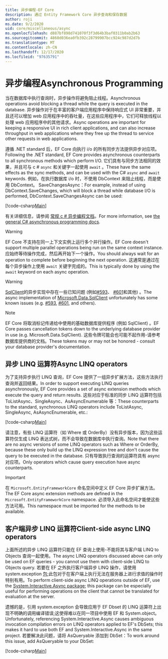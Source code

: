 ```yaml
---
title: 异步编程-EF Core
description: 通过 Entity Framework Core 异步查询和保存数据
author: roji
ms.date: 9/2/2020
uid: core/miscellaneous/async
ms.openlocfilehash: d887bf898d741070f3f3d64b3baf0311b0ab2b63
ms.sourcegitcommit: 4860d036ea0fb392c28799907bcc924c987d2d7b
ms.translationtype: MT
ms.contentlocale: zh-CN
ms.lasthandoff: 12/17/2020
ms.locfileid: "97635791"
---
```

# <a name="asynchronous-programming"></a><span data-ttu-id="bde53-103">异步编程</span><span class="sxs-lookup"><span data-stu-id="bde53-103">Asynchronous Programming</span></span>

<span data-ttu-id="bde53-104">当在数据库中执行查询时，异步操作将避免阻止线程。</span><span class="sxs-lookup"><span data-stu-id="bde53-104">Asynchronous operations avoid blocking a thread while the query is executed in the database.</span></span> <span data-ttu-id="bde53-105">异步操作对于在丰富的客户端应用程序中保持响应式 UI 非常重要，并且还可以增加 web 应用程序中的吞吐量，在这些应用程序中，它们可释放线程以处理 web 应用程序中的其他请求。</span><span class="sxs-lookup"><span data-stu-id="bde53-105">Async operations are important for keeping a responsive UI in rich client applications, and can also increase throughput in web applications where they free up the thread to service other requests in web applications.</span></span>

<span data-ttu-id="bde53-106">遵循 .NET standard 后，EF Core 向执行 i/o 的所有同步方法提供异步对应项。</span><span class="sxs-lookup"><span data-stu-id="bde53-106">Following the .NET standard, EF Core provides asynchronous counterparts to all synchronous methods which perform I/O.</span></span> <span data-ttu-id="bde53-107">它们具有与同步方法相同的效果，并且可与 c # `async` 和关键字一起使用 `await` 。</span><span class="sxs-lookup"><span data-stu-id="bde53-107">These have the same effects as the sync methods, and can be used with the C# `async` and `await` keywords.</span></span> <span data-ttu-id="bde53-108">例如，在执行数据库 i/o 时，不使用 DbContext 来阻止线程，而是使用 DbContext。 SaveChangesAsync：</span><span class="sxs-lookup"><span data-stu-id="bde53-108">For example, instead of using DbContext.SaveChanges, which will block a thread while database I/O is performed, DbContext.SaveChangesAsync can be used:</span></span>

[!code-csharp[Main](../../../samples/core/Miscellaneous/Async/Program.cs#SaveChangesAsync)]

<span data-ttu-id="bde53-109">有关详细信息，请参阅 [常规 c # 异步编程文档](/dotnet/csharp/async)。</span><span class="sxs-lookup"><span data-stu-id="bde53-109">For more information, see [the general C# asynchronous programming docs](/dotnet/csharp/async).</span></span>

> [!WARNING]
> <span data-ttu-id="bde53-110">EF Core 不支持在同一上下文实例上运行多个并行操作。</span><span class="sxs-lookup"><span data-stu-id="bde53-110">EF Core doesn't support multiple parallel operations being run on the same context instance.</span></span> <span data-ttu-id="bde53-111">应始终等待操作完成，然后再开始下一个操作。</span><span class="sxs-lookup"><span data-stu-id="bde53-111">You should always wait for an operation to complete before beginning the next operation.</span></span> <span data-ttu-id="bde53-112">这通常是通过在每个异步操作上使用 `await` 关键字完成的。</span><span class="sxs-lookup"><span data-stu-id="bde53-112">This is typically done by using the `await` keyword on each async operation.</span></span>

> [!WARNING]
> <span data-ttu-id="bde53-113">[SqlClient](https://github.com/dotnet/SqlClient)的异步实现中存在一些已知问题 (例如[#593](https://github.com/dotnet/SqlClient/issues/593)、 [#601](https://github.com/dotnet/SqlClient/issues/601)和其他) 。</span><span class="sxs-lookup"><span data-stu-id="bde53-113">The async implementation of [Microsoft.Data.SqlClient](https://github.com/dotnet/SqlClient) unfortunately has some known issues (e.g. [#593](https://github.com/dotnet/SqlClient/issues/593), [#601](https://github.com/dotnet/SqlClient/issues/601), and others).</span></span>

> [!NOTE]
> <span data-ttu-id="bde53-114">EF Core 将取消标记传递给中使用的基础数据库提供程序 (例如 SqlClient) 。</span><span class="sxs-lookup"><span data-stu-id="bde53-114">EF Core passes cancellation tokens down to the underlying database provider in use (e.g. Microsoft.Data.SqlClient).</span></span> <span data-ttu-id="bde53-115">这些令牌可能会也可能不起作用-请参考数据库提供商的文档。</span><span class="sxs-lookup"><span data-stu-id="bde53-115">These tokens may or may not be honored - consult your database provider's documentation.</span></span>  

## <a name="async-linq-operators"></a><span data-ttu-id="bde53-116">异步 LINQ 运算符</span><span class="sxs-lookup"><span data-stu-id="bde53-116">Async LINQ operators</span></span>

<span data-ttu-id="bde53-117">为了支持异步执行 LINQ 查询，EF Core 提供了一组异步扩展方法，这些方法执行查询并返回结果。</span><span class="sxs-lookup"><span data-stu-id="bde53-117">In order to support executing LINQ queries asynchronously, EF Core provides a set of async extension methods which execute the query and return results.</span></span> <span data-ttu-id="bde53-118">这些对应于标准的同步 LINQ 运算符包括 ToListAsync、SingleAsync、AsAsyncEnumerable 等：</span><span class="sxs-lookup"><span data-stu-id="bde53-118">These counterparts to the standard, synchronous LINQ operators include ToListAsync, SingleAsync, AsAsyncEnumerable, etc.:</span></span>

[!code-csharp[Main](../../../samples/core/Miscellaneous/Async/Program.cs#ToListAsync)]

<span data-ttu-id="bde53-119">请注意，有些 LINQ 运算符（如 Where 或 OrderBy）没有异步版本，因为这些运算符仅生成 LINQ 表达式树，而不会导致在数据库中执行查询。</span><span class="sxs-lookup"><span data-stu-id="bde53-119">Note that there are no async versions of some LINQ operators such as Where or OrderBy, because these only build up the LINQ expression tree and don't cause the query to be executed in the database.</span></span> <span data-ttu-id="bde53-120">只有导致执行查询的运算符具有 async 对应项。</span><span class="sxs-lookup"><span data-stu-id="bde53-120">Only operators which cause query execution have async counterparts.</span></span>

> [!IMPORTANT]
> <span data-ttu-id="bde53-121">在 `Microsoft.EntityFrameworkCore` 命名空间中定义 EF Core 异步扩展方法。</span><span class="sxs-lookup"><span data-stu-id="bde53-121">The EF Core async extension methods are defined in the `Microsoft.EntityFrameworkCore` namespace.</span></span> <span data-ttu-id="bde53-122">必须导入此命名空间才能使这些方法可用。</span><span class="sxs-lookup"><span data-stu-id="bde53-122">This namespace must be imported for the methods to be available.</span></span>

## <a name="client-side-async-linq-operators"></a><span data-ttu-id="bde53-123">客户端异步 LINQ 运算符</span><span class="sxs-lookup"><span data-stu-id="bde53-123">Client-side async LINQ operators</span></span>

<span data-ttu-id="bde53-124">上面所述的异步 LINQ 运算符只能在 EF 查询上使用-不能将其与客户端 LINQ to Objects 查询一起使用。</span><span class="sxs-lookup"><span data-stu-id="bde53-124">The async LINQ operators discussed above can only be used on EF queries - you cannot use them with client-side LINQ to Objects query.</span></span> <span data-ttu-id="bde53-125">若要在 EF 之外执行客户端异步 LINQ 操作，请使用 system.exception [包](https://www.nuget.org/packages/System.Interactive.Async);此包对于在客户端上执行无法在服务器上进行求值的操作时特别有用。</span><span class="sxs-lookup"><span data-stu-id="bde53-125">To perform client-side async LINQ operations outside of EF, use the [System.Interactive.Async package](https://www.nuget.org/packages/System.Interactive.Async); this package can be especially useful for performing operations on the client that cannot be translated for evaluation at the server.</span></span>

<span data-ttu-id="bde53-126">遗憾的是，引用 system.exception 会导致应用于 EF Dbset 的 LINQ 运算符上出现不明确的调用编译错误;这使得难以在同一项目中使用 EF 和 System.object。</span><span class="sxs-lookup"><span data-stu-id="bde53-126">Unfortunately, referencing System.Interactive.Async causes ambiguous invocation compilation errors on LINQ operators applied to EF's DbSets; this makes it hard to use both EF and System.Interactive.Async in the same project.</span></span> <span data-ttu-id="bde53-127">若要解决此问题，请将 AsQueryable 添加到 DbSet：</span><span class="sxs-lookup"><span data-stu-id="bde53-127">To work around this issue, add AsQueryable to your DbSet:</span></span>

[!code-csharp[Main](../../../samples/core/Miscellaneous/AsyncWithSystemInteractive/Program.cs#SystemInteractiveAsync)]
